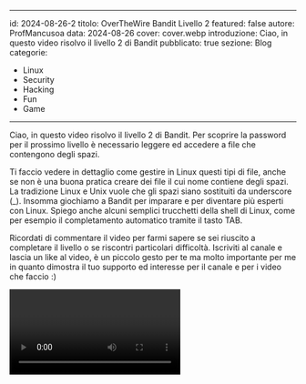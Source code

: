 
---
id: 2024-08-26-2
titolo: OverTheWire Bandit Livello 2
featured: false
autore: ProfMancusoa
data: 2024-08-26
cover: cover.webp
introduzione: Ciao, in questo video risolvo il livello 2 di Bandit
pubblicato: true
sezione: Blog
categorie:
  - Linux
  - Security
  - Hacking
  - Fun
  - Game
---

<script>
  import  Video from '../../lib/components/Video.svelte'
</script>

Ciao, in questo video risolvo il livello 2 di Bandit. Per scoprire la password per il prossimo livello è necessario leggere ed accedere a file che contengono degli spazi. 

Ti faccio vedere in dettaglio come gestire in Linux questi tipi di file, anche se non è una buona pratica creare dei file il cui nome contiene degli spazi. La tradizione Linux e Unix vuole che gli spazi siano sostituiti da underscore (_). Insomma giochiamo a Bandit per imparare e per diventare più esperti con Linux.
Spiego anche alcuni semplici trucchetti della shell di Linux, come per esempio il completamento automatico tramite il tasto TAB.

Ricordati di commentare il video per farmi sapere se sei riuscito a completare il livello o se riscontri particolari difficoltà.
Iscriviti al canale e lascia un like al video, è un piccolo gesto per te ma molto importante per me in quanto dimostra il tuo supporto ed interesse per il canale e per i video che faccio :)


<Video video_url="https://www.youtube.com/embed/vuzsPh4wIVo?si=7haxCij2q3MHz_8o" />
